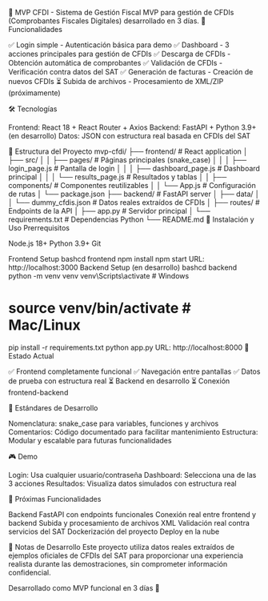 💼 MVP CFDI - Sistema de Gestión Fiscal
MVP para gestión de CFDIs (Comprobantes Fiscales Digitales) desarrollado en 3 días.
🚀 Funcionalidades

✅ Login simple - Autenticación básica para demo
✅ Dashboard - 3 acciones principales para gestión de CFDIs
✅ Descarga de CFDIs - Obtención automática de comprobantes
✅ Validación de CFDIs - Verificación contra datos del SAT
✅ Generación de facturas - Creación de nuevos CFDIs
⏳ Subida de archivos - Procesamiento de XML/ZIP (próximamente)

🛠 Tecnologías

Frontend: React 18 + React Router + Axios
Backend: FastAPI + Python 3.9+ (en desarrollo)
Datos: JSON con estructura real basada en CFDIs del SAT

📁 Estructura del Proyecto
mvp-cfdi/
├── frontend/                   # React application
│   ├── src/
│   │   ├── pages/             # Páginas principales (snake_case)
│   │   │   ├── login_page.js          # Pantalla de login
│   │   │   ├── dashboard_page.js      # Dashboard principal
│   │   │   └── results_page.js        # Resultados y tablas
│   │   ├── components/        # Componentes reutilizables
│   │   └── App.js            # Configuración de rutas
│   └── package.json
├── backend/                    # FastAPI server
│   ├── data/
│   │   └── dummy_cfdis.json   # Datos reales extraídos de CFDIs
│   ├── routes/                # Endpoints de la API
│   ├── app.py                # Servidor principal
│   └── requirements.txt      # Dependencias Python
└── README.md
🚀 Instalación y Uso
Prerrequisitos

Node.js 18+
Python 3.9+
Git

Frontend Setup
bashcd frontend
npm install
npm start
URL: http://localhost:3000
Backend Setup (en desarrollo)
bashcd backend
python -m venv venv
venv\Scripts\activate          # Windows
# source venv/bin/activate     # Mac/Linux
pip install -r requirements.txt
python app.py
URL: http://localhost:8000
🎯 Estado Actual

✅ Frontend completamente funcional
✅ Navegación entre pantallas
✅ Datos de prueba con estructura real
⏳ Backend en desarrollo
⏳ Conexión frontend-backend

🔧 Estándares de Desarrollo

Nomenclatura: snake_case para variables, funciones y archivos
Comentarios: Código documentado para facilitar mantenimiento
Estructura: Modular y escalable para futuras funcionalidades

🎮 Demo

Login: Usa cualquier usuario/contraseña
Dashboard: Selecciona una de las 3 acciones
Resultados: Visualiza datos simulados con estructura real

🚧 Próximas Funcionalidades

 Backend FastAPI con endpoints funcionales
 Conexión real entre frontend y backend
 Subida y procesamiento de archivos XML
 Validación real contra servicios del SAT
 Dockerización del proyecto
 Deploy en la nube

📝 Notas de Desarrollo
Este proyecto utiliza datos reales extraídos de ejemplos oficiales de CFDIs del SAT para proporcionar una experiencia realista durante las demostraciones, sin comprometer información confidencial.

Desarrollado como MVP funcional en 3 días 🚀